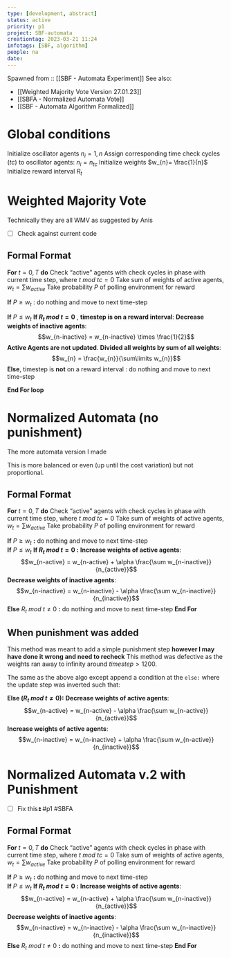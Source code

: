 ```yaml
---
type: [development, abstract]
status: active
priority: p1
project: SBF-automata
creationtag: 2023-03-21 11:24
infotags: [SBF, algorithm]
people: na
date:
---
```


Spawned from :: [[SBF - Automata Experiment]]
See also:
- [[Weighted Majority Vote Version 27.01.23]]
- [[SBFA - Normalized Automata Vote]]
- [[SBF - Automata Algorithm Formalized]]


# Global conditions

Initialize oscillator agents $n_i=1,n$
Assign corresponding time check cycles $(tc)$ to oscillator agents: $n_{i} = n_{tc}$
Initialize weights $w_{n}= \frac{1}{n}$
Initialize reward interval $R_t$


# Weighted Majority Vote
Technically they are all WMV
as suggested by Anis
- [ ]  Check against current code


## Formal Format
**For** $t =0,T$ **do**
	Check “active” agents with check cycles in phase with current time step, where $t \ mod \ tc = 0$
	Take sum of weights of active agents, $w_{t} = \sum{w_{active}}$
	Take probability $P$ of polling environment for reward

**If** $P \geq w_t$ : do nothing and move to next time-step	

**If** $P \leq w_t$
	**If $R_t \ mod \ t = 0$** , **timestep is on a reward interval**:
		**Decrease weights of inactive agents**: $$w_{n-inactive} = w_{n-inactive} \times \frac{1}{2}$$**Active Agents are not updated**.
		**Divided all weights by sum of all weights**:$$w_{n} = \frac{w_{n}}{\sum\limits w_{n}}$$
	**Else**, timestep is **not** on a reward interval : do nothing and move to next time-step
	
**End For loop**

# Normalized Automata (no punishment)
The more automata version I made

This is more balanced or even (up until the cost variation) but not proportional.


## Formal Format

**For** $t =0,T$ **do**
	Check “active” agents with check cycles in phase with current time step, where $t \ mod \ tc = 0$
	Take sum of weights of active agents, $w_{t} = \sum{w_{active}}$
	Take probability $P$ of polling environment for reward

**If** $P \geq w_t$ **:** do nothing and move to next time-step	 
**If** $P \leq w_t$
	 **If $R_t \ mod \ t = 0$ :** 
			**Increase weights of active agents**: $$w_{n-active} = w_{n-active} + \alpha \frac{\sum w_{n-inactive}}{n_{active}}$$
			**Decrease weights of inactive agents**: $$w_{n-inactive} = w_{n-inactive} - \alpha \frac{\sum w_{n-inactive}}{n_{inactive}}$$
	**Else** $R_t \ mod \ t \neq 0$ **:** do nothing and move to next time-step
**End For**




## When punishment was added
This method was meant to add a simple punishment step **however I may have done it wrong and need to recheck**
This method was defective as the weights ran away to infinity around $timestep > 1200$.

The same as the above algo except append a condition at the  `else:`  where the update step was inverted such that:

**Else ($R_t \ mod \ t \neq 0$):** 
	**Decrease weights of active agents**: $$w_{n-active} = w_{n-active} - \alpha \frac{\sum w_{n-active}}{n_{active}}$$
	**Increase weights of active agents**: $$w_{n-inactive} = w_{n-inactive} + \alpha \frac{\sum w_{n-active}}{n_{inactive}}$$
		

# Normalized Automata v.2 with Punishment
- [ ] Fix this⏫ #p1 #SBFA 
## Formal Format

**For** $t =0,T$ **do**
	Check “active” agents with check cycles in phase with current time step, where $t \ mod \ tc = 0$
	Take sum of weights of active agents, $w_{t} = \sum{w_{active}}$
	Take probability $P$ of polling environment for reward

**If** $P \geq w_t$ **:** do nothing and move to next time-step	 
**If** $P \leq w_t$
	 **If $R_t \ mod \ t = 0$ :** 
			**Increase weights of active agents**: $$w_{n-active} = w_{n-active} + \alpha \frac{\sum w_{n-inactive}}{n_{active}}$$
			**Decrease weights of inactive agents**: $$w_{n-inactive} = w_{n-inactive} - \alpha \frac{\sum w_{n-inactive}}{n_{inactive}}$$
	**Else** $R_t \ mod \ t \neq 0$ **:** do nothing and move to next time-step
**End For**
